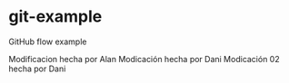 # git-example

GitHub flow example

Modificacion hecha por Alan
Modicación hecha por Dani
Modicación 02 hecha por Dani

